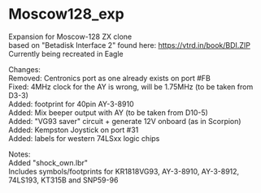 # Moscow128_exp
Expansion for Moscow-128 ZX clone  
based on "Betadisk Interface 2" found here: https://vtrd.in/book/BDI.ZIP  
Currently being recreated in Eagle  

Changes:  
Removed: Centronics port as one already exists on port #FB  
Fixed: 4MHz clock for the AY is wrong, will be 1.75MHz (to be taken from D3-3)  
Added: footprint for 40pin AY-3-8910  
Added: Mix beeper output with AY (to be taken from D10-5)  
Added: "VG93 saver" circuit + generate 12V onboard (as in Scorpion)  
Added: Kempston Joystick on port #31  
Added: labels for western 74LSxx logic chips  

Notes:  
Added "shock_own.lbr"  
Includes symbols/footprints for KR1818VG93, AY-3-8910, AY-3-8912, 74LS193, KT315B and SNP59-96
